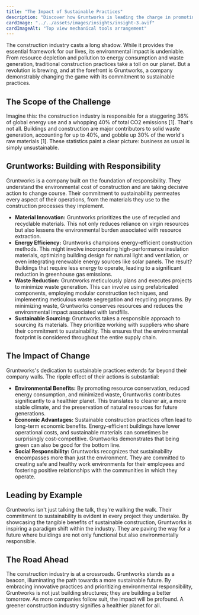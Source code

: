 ```yaml
---
title: "The Impact of Sustainable Practices"
description: "Discover how Gruntworks is leading the charge in promoting sustainability within the construction industry"
cardImage: "../../assets/images/insights/insight-3.avif"
cardImageAlt: "Top view mechanical tools arrangement"
---
```


The construction industry casts a long shadow. While it provides the essential framework for our lives, its environmental impact is undeniable. From resource depletion and pollution to energy consumption and waste generation, traditional construction practices take a toll on our planet. But a revolution is brewing, and at the forefront is Gruntworks, a company demonstrably changing the game with its commitment to sustainable practices.

## The Scope of the Challenge

Imagine this: the construction industry is responsible for a staggering 36% of global energy use and a whopping 40% of total CO2 emissions [1]. That's not all. Buildings and construction are major contributors to solid waste generation, accounting for up to 40%, and gobble up 30% of the world's raw materials [1]. These statistics paint a clear picture: business as usual is simply unsustainable.

## Gruntworks: Building with Responsibility

Gruntworks is a company built on the foundation of responsibility. They understand the environmental cost of construction and are taking decisive action to change course. Their commitment to sustainability permeates every aspect of their operations, from the materials they use to the construction processes they implement.

- **Material Innovation:** Gruntworks prioritizes the use of recycled and recyclable materials. This not only reduces reliance on virgin resources but also lessens the environmental burden associated with resource extraction.
- **Energy Efficiency:** Gruntworks champions energy-efficient construction methods. This might involve incorporating high-performance insulation materials, optimizing building design for natural light and ventilation, or even integrating renewable energy sources like solar panels. The result? Buildings that require less energy to operate, leading to a significant reduction in greenhouse gas emissions.
- **Waste Reduction:** Gruntworks meticulously plans and executes projects to minimize waste generation. This can involve using prefabricated components, employing modular construction techniques, and implementing meticulous waste segregation and recycling programs. By minimizing waste, Gruntworks conserves resources and reduces the environmental impact associated with landfills.
- **Sustainable Sourcing:** Gruntworks takes a responsible approach to sourcing its materials. They prioritize working with suppliers who share their commitment to sustainability. This ensures that the environmental footprint is considered throughout the entire supply chain.

## The Impact of Change

Gruntworks's dedication to sustainable practices extends far beyond their company walls. The ripple effect of their actions is substantial:

- **Environmental Benefits:** By promoting resource conservation, reduced energy consumption, and minimized waste, Gruntworks contributes significantly to a healthier planet. This translates to cleaner air, a more stable climate, and the preservation of natural resources for future generations.
- **Economic Advantages:** Sustainable construction practices often lead to long-term economic benefits. Energy-efficient buildings have lower operational costs, and sustainable materials can sometimes be surprisingly cost-competitive. Gruntworks demonstrates that being green can also be good for the bottom line.
- **Social Responsibility:** Gruntworks recognizes that sustainability encompasses more than just the environment. They are committed to creating safe and healthy work environments for their employees and fostering positive relationships with the communities in which they operate.

## Leading by Example

Gruntworks isn't just talking the talk, they're walking the walk. Their commitment to sustainability is evident in every project they undertake. By showcasing the tangible benefits of sustainable construction, Gruntworks is inspiring a paradigm shift within the industry. They are paving the way for a future where buildings are not only functional but also environmentally responsible.

## The Road Ahead

The construction industry is at a crossroads. Gruntworks stands as a beacon, illuminating the path towards a more sustainable future. By embracing innovative practices and prioritizing environmental responsibility, Gruntworks is not just building structures; they are building a better tomorrow. As more companies follow suit, the impact will be profound. A greener construction industry signifies a healthier planet for all.
